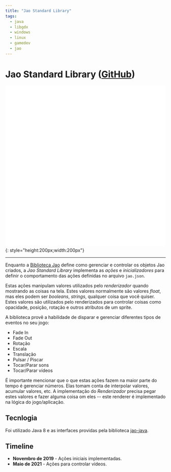```yaml
---
title: "Jao Standard Library"
tags:
  - java
  - libgdx
  - windows
  - linux
  - gamedev
  - jao
---
```


# Jao Standard Library ([GitHub](https://github.com/danodic-dev/jao-standard-library))  

![Jao Logo](../assets/jao-logo-light.svg)
{: style="height:200px;width:200px"} 

---
  
Enquanto a [Biblioteca Jao](jao-java.md) define como gerenciar e controlar os objetos Jao criados, a _Jao Standard Library_ implementa as _ações_ e _inicializadores_ para definir o comportamento das ações definidas no arquivo `jao.json`.  
  
Estas ações manipulam valores utilizados pelo _renderizador_ quando mostrando as coisas na tela. Estes valores normalmente são valores _float_, mas eles podem ser _booleans_, _strings_, qualquer coisa que você quiser. Estes valores são utilizados pelo renderizados para controlar coisas como opacidade, posição, rotação e outros atributos de um sprite.  
  
A biblioteca provê a habilidade de disparar e gerenciar diferentes tipos de eventos no seu jogo:  
  
- Fade In  
- Fade Out  
- Rotação  
- Escala  
- Translação  
- Pulsar / Piscar  
- Tocar/Parar sons  
- Tocar/Parar vídeos  
  
É importante mencionar que o que estas ações fazem na maior parte do tempo é gerenciar números. Elas tomam conta de interpolar valores, acumular valores, etc. A implementação do _Renderizador_ precisa pegar estes valores e fazer alguma coisa om eles -- este renderer é implementado na lógica do jogo/aplicação.  
  
  
## Tecnlogia  
Foi utilizado Java 8 e as interfaces providas pela biblioteca [jao-java](jao-java.md).  
  
## Timeline  
  
- **Novembro de 2019** - Ações iniciais implementadas.  
- **Maio de 2021** - Ações para controlar vídeos.